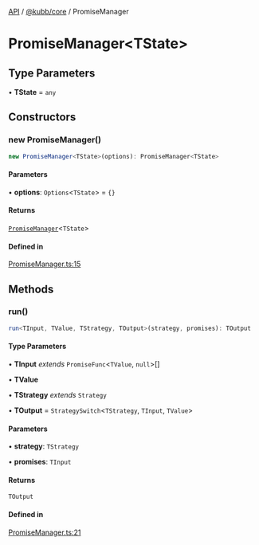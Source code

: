 [API](../../../packages.md) / [@kubb/core](../index.md) / PromiseManager

# PromiseManager\<TState\>

## Type Parameters

• **TState** = `any`

## Constructors

### new PromiseManager()

```ts
new PromiseManager<TState>(options): PromiseManager<TState>
```

#### Parameters

• **options**: `Options`\<`TState`\> = `{}`

#### Returns

[`PromiseManager`](PromiseManager.md)\<`TState`\>

#### Defined in

[PromiseManager.ts:15](https://github.com/kubb-project/kubb/blob/ff80665146ae086e044807d0072fda660e72e1fd/packages/core/src/PromiseManager.ts#L15)

## Methods

### run()

```ts
run<TInput, TValue, TStrategy, TOutput>(strategy, promises): TOutput
```

#### Type Parameters

• **TInput** *extends* `PromiseFunc`\<`TValue`, `null`\>[]

• **TValue**

• **TStrategy** *extends* `Strategy`

• **TOutput** = `StrategySwitch`\<`TStrategy`, `TInput`, `TValue`\>

#### Parameters

• **strategy**: `TStrategy`

• **promises**: `TInput`

#### Returns

`TOutput`

#### Defined in

[PromiseManager.ts:21](https://github.com/kubb-project/kubb/blob/ff80665146ae086e044807d0072fda660e72e1fd/packages/core/src/PromiseManager.ts#L21)
